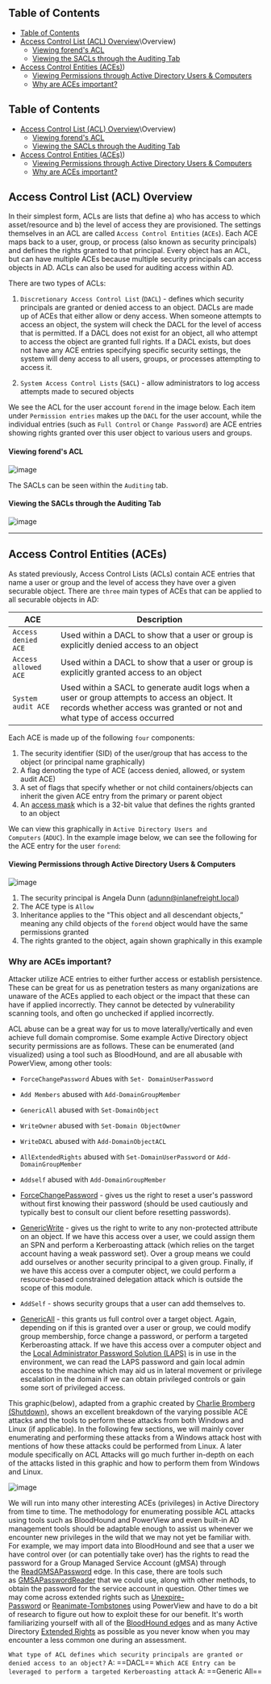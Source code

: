 ## Table of Contents

  - [Table of Contents](#Table\of\Contents)
  - [Access Control List (ACL) Overview](#Access\Control\List\(ACL)\Overview)
      - [Viewing forend's ACL](#Viewing\forend's\ACL)
      - [Viewing the SACLs through the Auditing Tab](#Viewing\the\SACLs\through\the\Auditing\Tab)
  - [Access Control Entities (ACEs)](#Access\Control\Entities\(ACEs))
      - [Viewing Permissions through Active Directory Users & Computers](#Viewing\Permissions\through\Active\Directory\Users\&\Computers)
    - [Why are ACEs important?](#Why\are\ACEs\important?)

## Table of Contents

  - [Access Control List (ACL) Overview](#Access\Control\List\(ACL)\Overview)
      - [Viewing forend's ACL](#Viewing\forend's\ACL)
      - [Viewing the SACLs through the Auditing Tab](#Viewing\the\SACLs\through\the\Auditing\Tab)
  - [Access Control Entities (ACEs)](#Access\Control\Entities\(ACEs))
      - [Viewing Permissions through Active Directory Users & Computers](#Viewing\Permissions\through\Active\Directory\Users\&\Computers)
    - [Why are ACEs important?](#Why\are\ACEs\important?)


## Access Control List (ACL) Overview

In their simplest form, ACLs are lists that define a) who has access to which asset/resource and b) the level of access they are provisioned. The settings themselves in an ACL are called `Access Control Entities` (`ACEs`). Each ACE maps back to a user, group, or process (also known as security principals) and defines the rights granted to that principal. Every object has an ACL, but can have multiple ACEs because multiple security principals can access objects in AD. ACLs can also be used for auditing access within AD.

There are two types of ACLs:

1. `Discretionary Access Control List` (`DACL`) - defines which security principals are granted or denied access to an object. DACLs are made up of ACEs that either allow or deny access. When someone attempts to access an object, the system will check the DACL for the level of access that is permitted. If a DACL does not exist for an object, all who attempt to access the object are granted full rights. If a DACL exists, but does not have any ACE entries specifying specific security settings, the system will deny access to all users, groups, or processes attempting to access it.
    
2. `System Access Control Lists` (`SACL`) - allow administrators to log access attempts made to secured objects

We see the ACL for the user account `forend` in the image below. Each item under `Permission entries` makes up the `DACL` for the user account, while the individual entries (such as `Full Control` or `Change Password`) are ACE entries showing rights granted over this user object to various users and groups.

#### Viewing forend's ACL

![image](https://academy.hackthebox.com/storage/modules/143/DACL_example.png)

The SACLs can be seen within the `Auditing` tab.

#### Viewing the SACLs through the Auditing Tab

![image](https://academy.hackthebox.com/storage/modules/143/SACL_example.png)

---

## Access Control Entities (ACEs)

As stated previously, Access Control Lists (ACLs) contain ACE entries that name a user or group and the level of access they have over a given securable object. There are `three` main types of ACEs that can be applied to all securable objects in AD:

|**ACE**|**Description**|
|---|---|
|`Access denied ACE`|Used within a DACL to show that a user or group is explicitly denied access to an object|
|`Access allowed ACE`|Used within a DACL to show that a user or group is explicitly granted access to an object|
|`System audit ACE`|Used within a SACL to generate audit logs when a user or group attempts to access an object. It records whether access was granted or not and what type of access occurred|

Each ACE is made up of the following `four` components:

1. The security identifier (SID) of the user/group that has access to the object (or principal name graphically)
2. A flag denoting the type of ACE (access denied, allowed, or system audit ACE)
3. A set of flags that specify whether or not child containers/objects can inherit the given ACE entry from the primary or parent object
4. An [access mask](https://docs.microsoft.com/en-us/openspecs/windows_protocols/ms-dtyp/7a53f60e-e730-4dfe-bbe9-b21b62eb790b?redirectedfrom=MSDN) which is a 32-bit value that defines the rights granted to an object

We can view this graphically in `Active Directory Users and Computers` (`ADUC`). In the example image below, we can see the following for the ACE entry for the user `forend`:

#### Viewing Permissions through Active Directory Users & Computers

![image](https://academy.hackthebox.com/storage/modules/143/ACE_example.png)

1. The security principal is Angela Dunn (adunn@inlanefreight.local)
2. The ACE type is `Allow`
3. Inheritance applies to the "This object and all descendant objects,” meaning any child objects of the `forend` object would have the same permissions granted
4. The rights granted to the object, again shown graphically in this example

### Why are ACEs important?
Attacker utilize ACE entries to either further access or establish persistence. These can be great for us as penetration testers as many organizations are unaware of the ACEs applied to each object or the impact that these can have if applied incorrectly. They cannot be detected by vulnerability scanning tools, and often go unchecked if applied incorrectly. 

ACL abuse can be a great way for us to move laterally/vertically and even achieve full domain compromise. Some example Active Directory object security permissions are as follows. These can be enumerated (and visualized) using a tool such as BloodHound, and are all abusable with PowerView, among other tools:


- `ForceChangePassword` Abues with `Set- DomainUserPassword`
- `Add Members` abused with `Add-DomainGroupMember`
- `GenericAll` abused with `Set-DomainObject`
- `WriteOwner` abused with `Set-Domain ObjectOwner`
- `WriteDACL` abused with `Add-DomainObjectACL`
- `AllExtendedRights` abused with `Set-DomainUserPassword` or `Add-DomainGroupMember`
- `Addself` abused with `Add-DomainGroupMember`

- [ForceChangePassword](https://bloodhound.readthedocs.io/en/latest/data-analysis/edges.html#forcechangepassword) - gives us the right to reset a user's password without first knowing their password (should be used cautiously and typically best to consult our client before resetting passwords).

- [GenericWrite](https://bloodhound.readthedocs.io/en/latest/data-analysis/edges.html#genericwrite) - gives us the right to write to any non-protected attribute on an object. If we have this access over a user, we could assign them an SPN and perform a Kerberoasting attack (which relies on the target account having a weak password set). Over a group means we could add ourselves or another security principal to a given group. Finally, if we have this access over a computer object, we could perform a resource-based constrained delegation attack which is outside the scope of this module.

- `AddSelf` - shows security groups that a user can add themselves to.
- [GenericAll](https://bloodhound.readthedocs.io/en/latest/data-analysis/edges.html#genericall) - this grants us full control over a target object. Again, depending on if this is granted over a user or group, we could modify group membership, force change a password, or perform a targeted Kerberoasting attack. If we have this access over a computer object and the [Local Administrator Password Solution (LAPS)](https://www.microsoft.com/en-us/download/details.aspx?id=46899) is in use in the environment, we can read the LAPS password and gain local admin access to the machine which may aid us in lateral movement or privilege escalation in the domain if we can obtain privileged controls or gain some sort of privileged access.

This graphic(below), adapted from a graphic created by [Charlie Bromberg (Shutdown)](https://twitter.com/_nwodtuhs), shows an excellent breakdown of the varying possible ACE attacks and the tools to perform these attacks from both Windows and Linux (if applicable). In the following few sections, we will mainly cover enumerating and performing these attacks from a Windows attack host with mentions of how these attacks could be performed from Linux. A later module specifically on ACL Attacks will go much further in-depth on each of the attacks listed in this graphic and how to perform them from Windows and Linux.

![image](https://academy.hackthebox.com/storage/modules/143/ACL_attacks_graphic.png)

We will run into many other interesting ACEs (privileges) in Active Directory from time to time. The methodology for enumerating possible ACL attacks using tools such as BloodHound and PowerView and even built-in AD management tools should be adaptable enough to assist us whenever we encounter new privileges in the wild that we may not yet be familiar with. For example, we may import data into BloodHound and see that a user we have control over (or can potentially take over) has the rights to read the password for a Group Managed Service Account (gMSA) through the [ReadGMSAPassword](https://bloodhound.readthedocs.io/en/latest/data-analysis/edges.html#readgmsapassword) edge. In this case, there are tools such as [GMSAPasswordReader](https://github.com/rvazarkar/GMSAPasswordReader) that we could use, along with other methods, to obtain the password for the service account in question. Other times we may come across extended rights such as [Unexpire-Password](https://learn.microsoft.com/en-us/windows/win32/adschema/r-unexpire-password) or [Reanimate-Tombstones](https://learn.microsoft.com/en-us/windows/win32/adschema/r-reanimate-tombstones) using PowerView and have to do a bit of research to figure out how to exploit these for our benefit. It's worth familiarizing yourself with all of the [BloodHound edges](https://bloodhound.readthedocs.io/en/latest/data-analysis/edges.html) and as many Active Directory [Extended Rights](https://learn.microsoft.com/en-us/windows/win32/adschema/extended-rights) as possible as you never know when you may encounter a less common one during an assessment.


`What type of ACL defines which security principals are granted or denied access to an object?`
A: ==DACL==
`Which ACE Entry can be leveraged to perform a targeted Kerberoasting attack`
A: ==Generic All==


